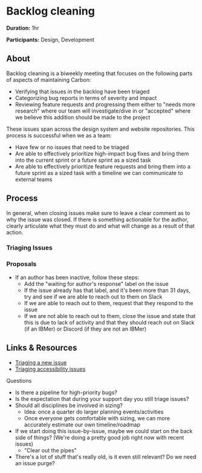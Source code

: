 # Backlog cleaning

**Duration:** 1hr

**Participants:** Design, Development

## About

Backlog cleaning is a biweekly meeting that focuses on the following parts of
aspects of maintaining Carbon:

- Verifying that issues in the backlog have been triaged
- Categorizing bug reports in terms of severity and impact
- Reviewing feature requests and progressing them either to "needs more
  research" where our team will investigate/dive in or "accepted" where we
  believe this addition should be made to the project

These issues span across the design system and website repositories. This
process is successful when we as a team:

- Have few or no issues that need to be triaged
- Are able to effectively prioritize high-impact bug fixes and bring them into
  the current sprint or a future sprint as a sized task
- Are able to effectively prioritize feature requests and bring them into a
  future sprint as a sized task with a timeline we can communicate to external
  teams

## Process

In general, when closing issues make sure to leave a clear comment as to why the
issue was closed. If there is something actionable for the author, clearly
articulate what they must do and what will change as a result of that action.

### Triaging Issues

### Proposals

- If an author has been inactive, follow these steps:
  - Add the "waiting for author's response" label on the issue
  - If the issue already has that label, and it's been more than 31 days, try
    and see if we are able to reach out to them on Slack
  - If we are able to reach out to them, request that they respond to the issue
  - If we are not able to reach out to them, close the issue and state that this
    is due to lack of activity and that they should reach out on Slack (if an
    IBMer) or Discord (if they are not an IBMer)

## Links & Resources

- [Triaging a new issue](https://github.com/carbon-design-system/carbon/blob/main/docs/guides/support.md#triaging-a-new-issue)
- [Triaging accessibility issues](https://github.com/carbon-design-system/carbon/blob/main/docs/guides/triaging-accessibility-issues.md)

Questions

- Is there a pipeline for high-priority bugs?
- Is the expectation that during your support day you still triage issues?
- Should all disciplines be involved in sizing?
  - Idea: once a quarter do larger planning events/activities
  - Once everyone gets comfortable with sizing, we can more accurately estimate
    our own timeline/roadmap
- If we start doing this issue-by-issue, maybe we could start on the back side
  of things? (We're doing a pretty good job right now with recent issues)
  - "Clear out the pipes"
- There's a lot of stuff that's really old, is it even still relevant? Do we
  need an issue purge?
